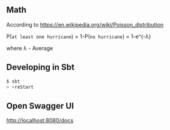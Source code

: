## Math
According to https://en.wikipedia.org/wiki/Poisson_distribution

P(`at least one hurricane`) = 1-P(`no hurricane`) = 1-e^(-λ)

where λ - Average

## Developing in Sbt
```sh
$ sbt
> ~reStart
```
## Open Swagger UI
[http://localhost:8080/docs](http://localhost:8080/docs)
